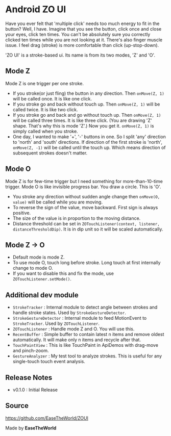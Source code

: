 Android ZO UI
===========================

Have you ever felt that 'multiple click' needs too much energy to fit in the button?
Well, I have. Imagine that you see the button, click once and close your eyes, click ten times.
You can't be absolutely sure you correctly clicked ten times while you are not looking at it.
There's also finger muscle issue. I feel drag (stroke) is more comfortable than click (up-stop-down). 

'ZO UI' is a stroke-based ui. Its name is from its two modes, 'Z' and 'O'.

Mode Z
------
Mode Z is one trigger per one stroke.
- If you stroke(or just fling) the button in any direction. Then `onMove(Z, 1)` will be called once. It is like one click.
- If you stroke go and back without touch up. Then `onMove(Z, 1)` will be called twice. It is like two click.
- If you stroke go and back and go without touch up. Then `onMove(Z, 1)` will be called three times. It is like three click.
  (You are drawing 'Z' shape. That's why this is mode 'Z'.) Now you get it. `onMove(Z, 1)` is simply called when you stroke.
- One day, I wanted to make '+', '-' buttons in one. So I split 'any' direction to 'north' and 'south' directions.
  If direction of the first stroke is 'north', `onMove(Z, -1)` will be called until the touch up. Which means direction of subsequent strokes doesn't matter.

Mode O
------
Mode Z is for few-time trigger but I need something for more-than-10-time trigger.
Mode O is like invisible progress bar. You draw a circle. This is 'O'.
- You stroke any direction without sudden angle change then `onMove(O, value)` will be called while you are moving.
- To reverse the sign of the value, move backward. First sign is always positive.
- The size of the value is in proportion to the moving distance.
- Distance threshold can be set in `ZOTouchListener(context, listener, distanceThresholdDip)`. It is in dip unit so it will be scaled automatically.

Mode Z -> O
----------
- Default mode is mode Z.
- To use mode O, touch long before stroke. Long touch at first internally change to mode O.
- If you want to disable this and fix the mode, use `ZOTouchListener.setMode()`.

Additional dev module
---------------------
- `StrokeTracker` : Internal module to detect angle between strokes and handle stroke states. Used by `StrokeGestureDetector`.
- `StrokeGestureDetector` : Internal module to feed MotionEvent to `StrokeTracker`. Used by `ZOTouchListener`.
- `ZOTouchListener` : Handle mode Z and O. You will use this.
- `RecentBuffer` : Simple buffer to contain latest n items and remove oldest automatically. It will make only n items and recycle after that.
- `TouchPaintView` : This is like TouchPaint in ApiDemos with drag-move and pinch-zoom.
- `GestureAnalyzer` : My test tool to analyze strokes. This is useful for any single-touch touch event analysis.

Release Notes
-------------
- v0.1.0 : Initial Release

Source
------
https://github.com/EaseTheWorld/ZOUI

Made by **EaseTheWorld**